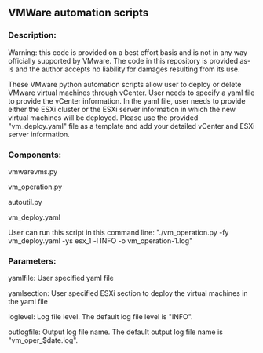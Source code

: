 ## VMWare automation scripts

### Description:
Warning: this code is provided on a best effort basis and is not in any way officially supported by VMware. The code in this repository is provided as-is and the author accepts no liability for damages resulting from its use.

These VMware python automation scripts allow user to deploy or delete VMware virtual machines through vCenter. User needs to specify a yaml file to provide the vCenter information. In the yaml file, user needs to provide either the ESXi cluster or the ESXi server information in which the new virtual machines will be deployed. Please use the provided "vm_deploy.yaml" file as a template and add your detailed vCenter and ESXi server information.

### Components:
vmwarevms.py

vm_operation.py

autoutil.py

vm_deploy.yaml

User can run this script in this command line: "./vm_operation.py -fy vm_deploy.yaml -ys esx_1 -l INFO -o vm_operation-1.log"

### Parameters:
yamlfile: User specified yaml file

yamlsection: User specified ESXi section to deploy the virtual machines in the yaml file

loglevel: Log file level. The default log file level is "INFO".

outlogfile: Output log file name. The default output log file name is "vm_oper_$date.log".   
